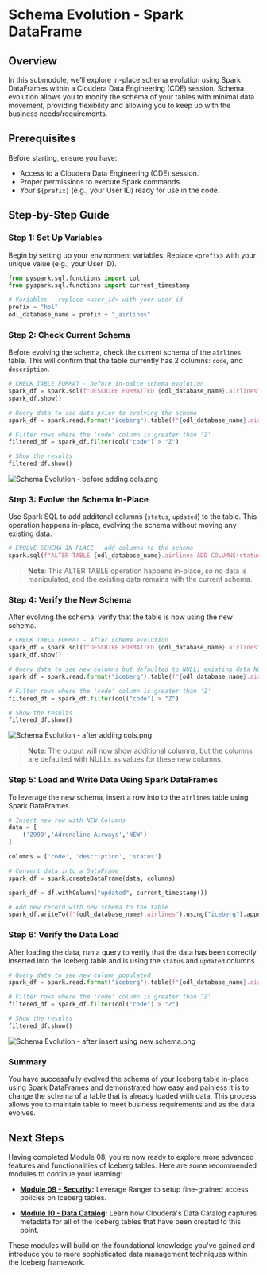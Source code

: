 # Schema Evolution - Spark DataFrame

## Overview

In this submodule, we’ll explore in-place schema evolution using Spark DataFrames within a Cloudera Data Engineering (CDE) session. Schema evolution allows you to modify the schema of your tables with minimal data movement, providing flexibility and allowing you to keep up with the business needs/requirements.

## Prerequisites

Before starting, ensure you have:

- Access to a Cloudera Data Engineering (CDE) session.
- Proper permissions to execute Spark commands.
- Your `${prefix}` (e.g., your User ID) ready for use in the code.

## Step-by-Step Guide

### Step 1: Set Up Variables

Begin by setting up your environment variables. Replace `<prefix>` with your unique value (e.g., your User ID).

``` python
from pyspark.sql.functions import col
from pyspark.sql.functions import current_timestamp

# Variables - replace <user_id> with your user id
prefix = "hol"
odl_database_name = prefix + "_airlines"
```

### Step 2: Check Current Schema

Before evolving the schema, check the current schema of the `airlines` table. This will confirm that the table currently has 2 columns: `code`, and `description`.

``` python
# CHECK TABLE FORMAT - before in-palce schema evolution
spark_df = spark.sql(f"DESCRIBE FORMATTED {odl_database_name}.airlines")
spark_df.show()

# Query data to see data prior to evolving the schema
spark_df = spark.read.format("iceberg").table(f"{odl_database_name}.airlines").orderBy(col("code"), ascending=True)

# Filter rows where the 'code' column is greater than 'Z'
filtered_df = spark_df.filter(col("code") > "Z")

# Show the results
filtered_df.show()
```

![Schema Evolution - before adding cols.png](../../images/SchemaEvolution-before_adding_cols.png)


### Step 3: Evolve the Schema In-Place

Use Spark SQL to add additonal columns (`status`, `updated`) to the table. This operation happens in-place, evolving the schema without moving any existing data.

``` python
# EVOLVE SCHEMA IN-PLACE - add columns to the schema
spark.sql(f"ALTER TABLE {odl_database_name}.airlines ADD COLUMNS(status STRING, updated TIMESTAMP)").show()
```

> **Note**: This ALTER TABLE operation happens in-place, so no data is manipulated, and the existing data remains with the current schema.


### Step 4: Verify the New Schema

After evolving the schema, verify that the table is now using the new schema.

``` python
# CHECK TABLE FORMAT - after schema evolution
spark_df = spark.sql(f"DESCRIBE FORMATTED {odl_database_name}.airlines")
spark_df.show()

# Query data to see new columns but defaulted to NULL; existing data NOT rewritten
spark_df = spark.read.format("iceberg").table(f"{odl_database_name}.airlines").orderBy(col("code"), ascending=True)

# Filter rows where the 'code' column is greater than 'Z'
filtered_df = spark_df.filter(col("code") > "Z")

# Show the results
filtered_df.show()
```

![Schema Evolution - after adding cols.png](../../images/SchemaEvolution-after_adding_cols.png)

> **Note**: The output will now show additional columns, but the columns are defaulted with NULLs as values for these new columns.


### Step 5: Load and Write Data Using Spark DataFrames

To leverage the new schema, insert a row into to the `airlines` table using Spark DataFrames.

``` python
# Insert new row with NEW Columns
data = [
    ('Z999','Adrenaline Airways','NEW') 
]

columns = ['code', 'description', 'status']

# Convert data into a DataFrame
spark_df = spark.createDataFrame(data, columns)

spark_df = df.withColumn("updated", current_timestamp())

# Add new record with new schema to the table
spark_df.writeTo(f"{odl_database_name}.airlines").using("iceberg").append()
```

### Step 6: Verify the Data Load

After loading the data, run a query to verify that the data has been correctly inserted into the Iceberg table and is using the `status` and `updated` columns.

``` python
# Query data to see new column populated
spark_df = spark.read.format("iceberg").table(f"{odl_database_name}.airlines").orderBy(col("code"), ascending=True)

# Filter rows where the 'code' column is greater than 'Z'
filtered_df = spark_df.filter(col("code") > "Z")

# Show the results
filtered_df.show()
```

![Schema Evolution - after insert using new schema.png](../../images/SchemaEvolution-after_insert_using_new_schema.png)


### Summary

You have successfully evolved the schema of your Iceberg table in-place using Spark DataFrames and demonstrated how easy and painless it is to change the schema of a table that is already loaded with data. This process allows you to maintain table to meet business requirements and as the data evolves.

## Next Steps

Having completed Module 08, you're now ready to explore more advanced features and functionalities of Iceberg tables. Here are some recommended modules to continue your learning:
  
- **[Module 09 - Security](Module%2009%20-%20Security/README.md):** Leverage Ranger to setup fine-grained access policies on Iceberg tables.

- **[Module 10 - Data Catalog](Module%2010%20-%20Data%20Catalog/README.md):** Learn how Cloudera's Data Catalog captures metadata for all of the Iceberg tables that have been created to this point.

These modules will build on the foundational knowledge you've gained and introduce you to more sophisticated data management techniques within the Iceberg framework.

